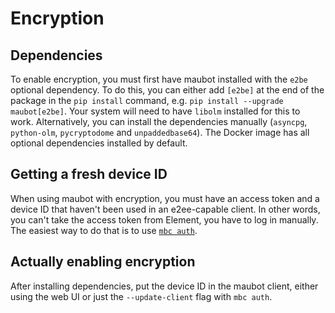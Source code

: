 # Encryption

## Dependencies
To enable encryption, you must first have maubot installed with the `e2be`
optional dependency. To do this, you can either add `[e2be]` at the end of the
package in the `pip install` command, e.g. `pip install --upgrade maubot[e2be]`.
Your system will need to have `libolm` installed for this to work.
Alternatively, you can install the dependencies manually (`asyncpg`,
`python-olm`, `pycryptodome` and `unpaddedbase64`). The Docker image has all
optional dependencies installed by default.

## Getting a fresh device ID
When using maubot with encryption, you must have an access token and a device ID
that haven't been used in an e2ee-capable client. In other words, you can't take
the access token from Element, you have to log in manually. The easiest way to
do that is to use [`mbc auth`](cli/auth.md).

## Actually enabling encryption
After installing dependencies, put the device ID in the maubot client, either
using the web UI or just the `--update-client` flag with `mbc auth`.
